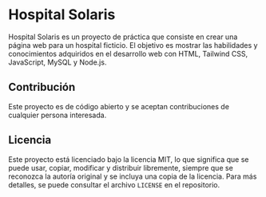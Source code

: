 # Hospital Solaris

Hospital Solaris es un proyecto de práctica que consiste en crear una página web para un hospital ficticio. El objetivo es mostrar las habilidades y conocimientos adquiridos en el desarrollo web con HTML, Tailwind CSS, JavaScript, MySQL y Node.js.

## Contribución

Este proyecto es de código abierto y se aceptan contribuciones de cualquier persona interesada.

## Licencia

Este proyecto está licenciado bajo la licencia MIT, lo que significa que se puede usar, copiar, modificar y distribuir libremente, siempre que se reconozca la autoría original y se incluya una copia de la licencia. Para más detalles, se puede consultar el archivo `LICENSE` en el repositorio.
